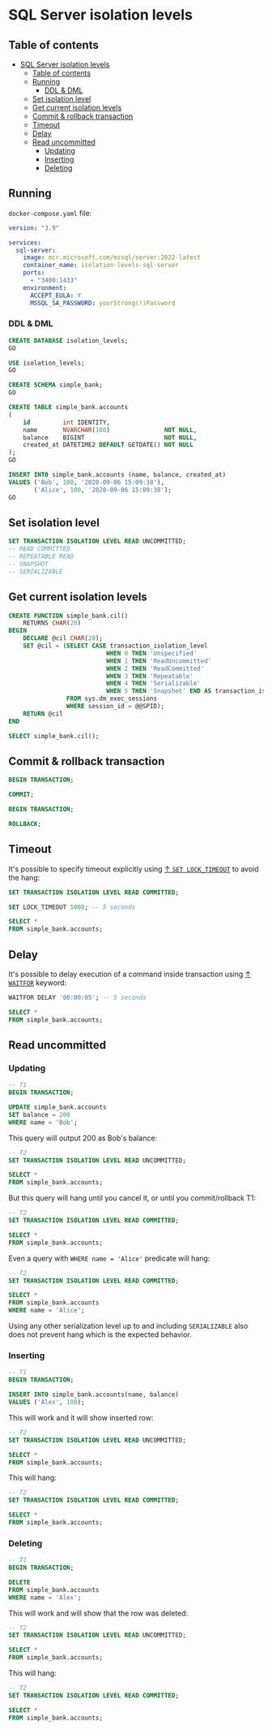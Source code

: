 # SQL Server isolation levels

## Table of contents

- [SQL Server isolation levels](#sql-server-isolation-levels)
  - [Table of contents](#table-of-contents)
  - [Running](#running)
    - [DDL \& DML](#ddl--dml)
  - [Set isolation level](#set-isolation-level)
  - [Get current isolation levels](#get-current-isolation-levels)
  - [Commit \& rollback transaction](#commit--rollback-transaction)
  - [Timeout](#timeout)
  - [Delay](#delay)
  - [Read uncommitted](#read-uncommitted)
    - [Updating](#updating)
    - [Inserting](#inserting)
    - [Deleting](#deleting)

## Running

`docker-compose.yaml` file:

```yaml
version: "3.9"

services:
  sql-server:
    image: mcr.microsoft.com/mssql/server:2022-latest
    container_name: isolation-levels-sql-server
    ports:
      - "3400:1433"
    environment:
      ACCEPT_EULA: Y
      MSSQL_SA_PASSWORD: yourStrong(!)Password
```

### DDL & DML

```sql
CREATE DATABASE isolation_levels;
GO

USE isolation_levels;
GO

CREATE SCHEMA simple_bank;
GO

CREATE TABLE simple_bank.accounts
(
    id         int IDENTITY,
    name       NVARCHAR(100)               NOT NULL,
    balance    BIGINT                      NOT NULL,
    created_at DATETIME2 DEFAULT GETDATE() NOT NULL
);
GO

INSERT INTO simple_bank.accounts (name, balance, created_at)
VALUES ('Bob', 100, '2020-09-06 15:09:38'),
       ('Alice', 100, '2020-09-06 15:09:38');
GO
```

## Set isolation level

```sql
SET TRANSACTION ISOLATION LEVEL READ UNCOMMITTED;
-- READ COMMITTED
-- REPEATABLE READ
-- SNAPSHOT
-- SERIALIZABLE
```

## Get current isolation levels

```sql
CREATE FUNCTION simple_bank.cil()
    RETURNS CHAR(20)
BEGIN
    DECLARE @cil CHAR(20);
    SET @cil = (SELECT CASE transaction_isolation_level
                           WHEN 0 THEN 'Unspecified'
                           WHEN 1 THEN 'ReadUncommitted'
                           WHEN 2 THEN 'ReadCommitted'
                           WHEN 3 THEN 'Repeatable'
                           WHEN 4 THEN 'Serializable'
                           WHEN 5 THEN 'Snapshot' END AS transaction_isolation_level
                FROM sys.dm_exec_sessions
                WHERE session_id = @@SPID);
    RETURN @cil
END

SELECT simple_bank.cil();
```

## Commit & rollback transaction

```sql
BEGIN TRANSACTION;

COMMIT;
```

```sql
BEGIN TRANSACTION;

ROLLBACK;
```

## Timeout

It's possible to specify timeout explicitly using [↑ `SET LOCK_TIMEOUT`](https://learn.microsoft.com/ru-ru/sql/t-sql/statements/set-lock-timeout-transact-sql) to avoid the hang:

```sql
SET TRANSACTION ISOLATION LEVEL READ COMMITTED;

SET LOCK_TIMEOUT 5000; -- 5 seconds

SELECT *
FROM simple_bank.accounts;
```

## Delay

It's possible to delay execution of a command inside transaction using [↑ `WAITFOR`](https://learn.microsoft.com/en-us/sql/t-sql/language-elements/waitfor-transact-sql) keyword:

```sql
WAITFOR DELAY '00:00:05'; -- 5 seconds

SELECT *
FROM simple_bank.accounts;
```

## Read uncommitted

### Updating

```sql
-- T1
BEGIN TRANSACTION;

UPDATE simple_bank.accounts
SET balance = 200
WHERE name = 'Bob';
```

This query will output 200 as Bob's balance:

```sql
-- T2
SET TRANSACTION ISOLATION LEVEL READ UNCOMMITTED;

SELECT *
FROM simple_bank.accounts;
```

But this query will hang until you cancel it, or until you commit/rollback T1:

```sql
-- T2
SET TRANSACTION ISOLATION LEVEL READ COMMITTED;

SELECT *
FROM simple_bank.accounts;
```

Even a query with `WHERE name = 'Alice'` predicate will hang:

```sql
-- T2
SET TRANSACTION ISOLATION LEVEL READ COMMITTED;

SELECT *
FROM simple_bank.accounts
WHERE name = 'Alice';
```

Using any other serialization level up to and including `SERIALIZABLE` also does not prevent hang which is the expected behavior.

### Inserting

```sql
-- T1
BEGIN TRANSACTION;

INSERT INTO simple_bank.accounts(name, balance)
VALUES ('Alex', 100);
```

This will work and it will show inserted row:

```sql
-- T2
SET TRANSACTION ISOLATION LEVEL READ UNCOMMITTED;

SELECT *
FROM simple_bank.accounts;
```

This will hang:

```sql
-- T2
SET TRANSACTION ISOLATION LEVEL READ COMMITTED;

SELECT *
FROM simple_bank.accounts;
```

### Deleting

```sql
-- T1
BEGIN TRANSACTION;

DELETE
FROM simple_bank.accounts
WHERE name = 'Alex';
```

This will work and will show that the row was deleted:

```sql
-- T2
SET TRANSACTION ISOLATION LEVEL READ UNCOMMITTED;

SELECT *
FROM simple_bank.accounts;
```

This will hang:

```sql
-- T2
SET TRANSACTION ISOLATION LEVEL READ COMMITTED;

SELECT *
FROM simple_bank.accounts;
```


